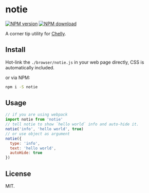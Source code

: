 # notie

[![NPM version](https://img.shields.io/npm/v/notie.svg?style=flat-square)](https://www.npmjs.com/package/notie)
[![NPM download](https://img.shields.io/npm/dm/notie.svg?style=flat-square)](https://www.npmjs.com/package/notie)

A corner tip utility for [Chelly](https://github.com/egoist/chelly).

## Install

Hot-link the `./browser/notie.js` in your web page directly, CSS is automatically included.

or via NPM:

```bash
npm i -S notie
```

## Usage

```javascript
// if you are using webpack
import notie from 'notie'
// tell notie to show `hello world` info and auto-hide it.
notie('info', 'hello world', true)
// or use object as argument
notie({
  type: 'info',
  text: 'hello world',
  autoHide: true
})
```

## License

MIT.
